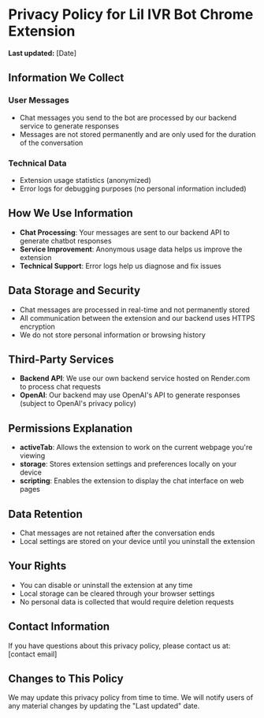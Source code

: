 # Privacy Policy for Lil IVR Bot Chrome Extension

**Last updated:** [Date]

## Information We Collect

### User Messages
- Chat messages you send to the bot are processed by our backend service to generate responses
- Messages are not stored permanently and are only used for the duration of the conversation

### Technical Data
- Extension usage statistics (anonymized)
- Error logs for debugging purposes (no personal information included)

## How We Use Information

- **Chat Processing**: Your messages are sent to our backend API to generate chatbot responses
- **Service Improvement**: Anonymous usage data helps us improve the extension
- **Technical Support**: Error logs help us diagnose and fix issues

## Data Storage and Security

- Chat messages are processed in real-time and not permanently stored
- All communication between the extension and our backend uses HTTPS encryption
- We do not store personal information or browsing history

## Third-Party Services

- **Backend API**: We use our own backend service hosted on Render.com to process chat requests
- **OpenAI**: Our backend may use OpenAI's API to generate responses (subject to OpenAI's privacy policy)

## Permissions Explanation

- **activeTab**: Allows the extension to work on the current webpage you're viewing
- **storage**: Stores extension settings and preferences locally on your device
- **scripting**: Enables the extension to display the chat interface on web pages

## Data Retention

- Chat messages are not retained after the conversation ends
- Local settings are stored on your device until you uninstall the extension

## Your Rights

- You can disable or uninstall the extension at any time
- Local storage can be cleared through your browser settings
- No personal data is collected that would require deletion requests

## Contact Information

If you have questions about this privacy policy, please contact us at: [contact email]

## Changes to This Policy

We may update this privacy policy from time to time. We will notify users of any material changes by updating the "Last updated" date.